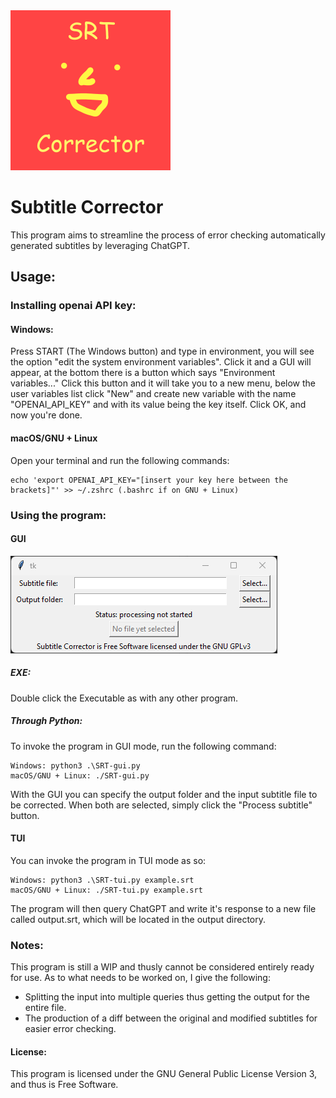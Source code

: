 <img src="icns/Icon1024.png" width="256"/>

# Subtitle Corrector
This program aims to streamline the process of error checking automatically generated subtitles by leveraging ChatGPT.
## Usage:
### Installing openai API key:
#### Windows:
Press START (The Windows button) and type in environment, you will see the option "edit the system environment variables".
Click it and a GUI will appear, at the bottom there is a button which says "Environment variables..."
Click this button and it will take you to a new menu, below the user variables list click "New" and create new variable
with the name "OPENAI_API_KEY" and with its value being the key itself. Click OK, and now you're done.
#### macOS/GNU + Linux
Open your terminal and run the following commands:
```
echo 'export OPENAI_API_KEY="[insert your key here between the brackets]"' >> ~/.zshrc (.bashrc if on GNU + Linux)
```
### Using the program:
#### GUI
![Screenshot](icns/screenshot.png)

##### EXE:
Double click the Executable as with any other program.
##### Through Python:
To invoke the program in GUI mode, run the following command:
```
Windows: python3 .\SRT-gui.py
macOS/GNU + Linux: ./SRT-gui.py
```
With the GUI you can specify the output folder and the input subtitle file to be corrected.
When both are selected, simply click the "Process subtitle" button.
#### TUI
You can invoke the program in TUI mode as so:
```
Windows: python3 .\SRT-tui.py example.srt
macOS/GNU + Linux: ./SRT-tui.py example.srt
```
The program will then query ChatGPT and write it's response to a new file called output.srt, which will be located in the output directory.
### Notes:
This program is still a WIP and thusly cannot be considered entirely ready for use. As to what needs to be worked on, I give the following:
- Splitting the input into multiple queries thus getting the output for the entire file.
- The production of a diff between the original and modified subtitles for easier error checking.

#### License:
This program is licensed under the GNU General Public License Version 3, and thus is Free Software. 
